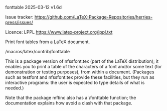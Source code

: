 fonttable 2025-03-12 v1.6d

Issue tracker: https://github.com/LaTeX-Package-Repositories/herries-press/issues/

Licence: LPPL https://www.latex-project.org/lppl.txt


Print font tables from a LaTeX document.

/macros/latex/contrib/fonttable
	
This is a package version of nfssfont.tex (part of the LaTeX distribution); it enables you to print a table of the characters of a font and/or some text (for demonstration or testing purposes), from within a document. (Packages such as testfont and nfssfont.tex provide these facilities, but they run as interactive programs: the user is expected to type details of what is needed.)

Note that the package mftinc also has a \fonttable function; the documentation explains how avoid a clash with that package.

